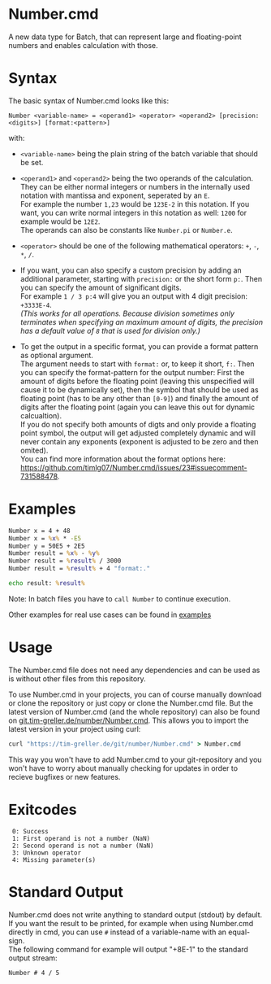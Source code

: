 # Number.cmd
A new data type for Batch, that can represent large and floating-point numbers and enables calculation with those.


# Syntax
The basic syntax of Number.cmd looks like this:
```
Number <variable-name> = <operand1> <operator> <operand2> [precision:<digits>] [format:<pattern>]
```
with: 
- `<variable-name>` being the plain string of the batch variable that should be set.

- `<operand1>` and `<operand2>` being the two operands of the calculation. They can be either normal integers or numbers in the internally used notation with mantissa and exponent, seperated by an `E`.  
For example the number `1,23` would be `123E-2` in this notation. If you want, you can write normal integers in this notation as well: `1200` for example would be `12E2`.  
The operands can also be constants like `Number.pi` or `Number.e`.

- `<operator>` should be one of the following mathematical operators: `+`, `-`, `*`, `/`.

- If you want, you can also specify a custom precision by adding an additional parameter, starting with `precision:` or the short form `p:`. Then you can specify the amount of significant digits.  
For example `1 / 3 p:4` will give you an output with 4 digit precision: `+3333E-4`.  
_(This works for all operations. Because division sometimes only terminates when specifying an maximum amount of digits, the precision has a default value of `8` that is used for division only.)_

- To get the output in a specific format, you can provide a format pattern as optional argument.  
The argument needs to start with `format:` or, to keep it short, `f:`. Then you can specify the format-pattern for the output number: First the amount of digits before the floating point (leaving this unspecified will cause it to be dynamically set), then the symbol that should be used as floating point (has to be any other than `[0-9]`) and finally the amount of digits after the floating point (again you can leave this out for dynamic calcualtion).  
If you do not specify both amounts of digts and only provide a floating point symbol, the output will get adjusted completely dynamic and will never contain any exponents (exponent is adjusted to be zero and then omited).  
You can find more information about the format options here: https://github.com/timlg07/Number.cmd/issues/23#issuecomment-731588478.


# Examples
```cmd
Number x = 4 + 48
Number x = %x% * -E5
Number y = 50E5 + 2E5
Number result = %x% - %y% 
Number result = %result% / 3000 
Number result = %result% + 4 "format:."

echo result: %result%
```
Note: In batch files you have to `call Number` to continue execution.

Other examples for real use cases can be found in [examples](examples/)


# Usage
The Number.cmd file does not need any dependencies and can be used as is without other files from this repository.  

To use Number.cmd in your projects, you can of course manually download or clone the repository or just copy or clone the Number.cmd file.
But the latest version of Number.cmd (and the whole repository) can also be found on [git.tim-greller.de/number/Number.cmd](https://tim-greller.de/git/number/Number.cmd). This allows you to import the latest version in your project using curl:
```cmd
curl "https://tim-greller.de/git/number/Number.cmd" > Number.cmd
```
This way you won't have to add Number.cmd to your git-repository and you won't have to worry about manually checking for updates in order to recieve bugfixes or new features.


# Exitcodes
```
 0: Success
 1: First operand is not a number (NaN)
 2: Second operand is not a number (NaN)
 3: Unknown operator
 4: Missing parameter(s)
```


# Standard Output
Number.cmd does not write anything to standard output (stdout) by default. If you want the result to be printed, for example when using Number.cmd directly in cmd, you can use `#` instead of a variable-name with an equal-sign.  
The following command for example will output "+8E-1" to the standard output stream:
```cmd
Number # 4 / 5
```
